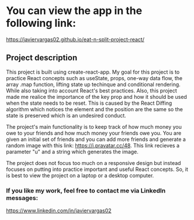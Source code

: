# You can view the app in the following link:

https://javiervargas02.github.io/eat-n-split-project-react/

## Project description

This project is built using create-react-app. My goal for this project is to practice React concepts such as useState, props, one-way data flow, the array .map function, lifting state up techinque and conditional rendering. While also taking into account React's best practices. Also, this project made me realice the importance of the key prop and how it should be used when the state needs to be reset. This is caused by the React Diffing algorithm which notices the element and the position are the same so the state is preserved which is an undesired conduct.

The project's main functionality is to keep track of how much money you owe to your friends and how much money your friends owe you. You are given an initial set of friends and you can add more friends and generate a random image with this link: https://i.pravatar.cc/48. This link recieves a parameter "u" and a string which generates the image.

The project does not focus too much on a responsive design but instead focuses on putting into practice important and useful React concepts. So, it is best to view the project on a laptop or a desktop computer.

### If you like my work, feel free to contact me via LinkedIn messages:

https://www.linkedin.com/in/javiervargas02
